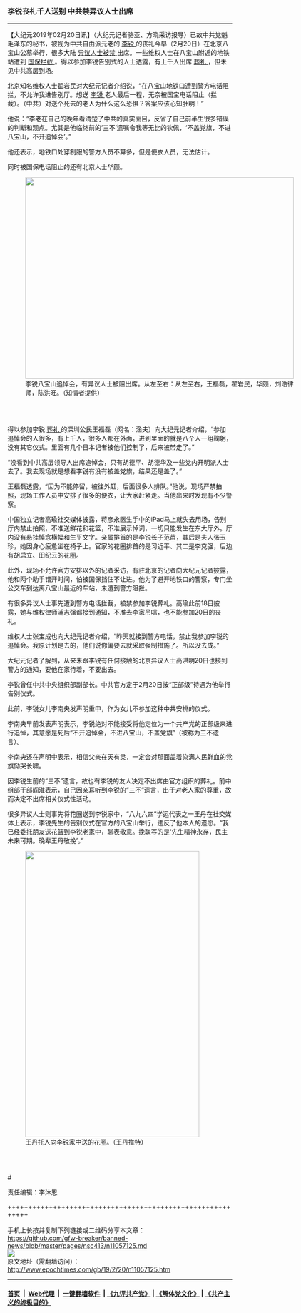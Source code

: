 ### 李锐丧礼千人送别 中共禁异议人士出席
------------------------

<p>
 【大纪元2019年02月20日讯】（大纪元记者骆亚、方晓采访报导）已故中共党魁毛泽东的秘书，被视为中共自由派元老的
 <a href="http://www.epochtimes.com/gb/tag/%E6%9D%8E%E9%94%90.html">
  李锐
 </a>
 的丧礼今早（2月20日）在北京八宝山公墓举行，很多大陆
 <a href="http://www.epochtimes.com/gb/tag/%E5%BC%82%E8%AE%AE%E4%BA%BA%E5%A3%AB%E8%A2%AB%E7%A6%81.html">
  异议人士被禁
 </a>
 出席。一些维权人士在八宝山附近的地铁站遭到
 <a href="http://www.epochtimes.com/gb/tag/%E5%9B%BD%E4%BF%9D%E6%8B%A6%E6%88%AA.html">
  国保拦截
 </a>
 。得以参加李锐告别式的人士透露，有上千人出席
 <a href="http://www.epochtimes.com/gb/tag/%E8%91%AC%E7%A4%BC.html">
  葬礼
 </a>
 ，但未见中共高层到场。
</p>
<p>
 北京知名维权人士翟岩民对大纪元记者介绍说，“在八宝山地铁口遭到警方电话阻拦，不允许我进告别厅。想送
 <a href="http://www.epochtimes.com/gb/tag/%E6%9D%8E%E9%94%90.html">
  李锐
 </a>
 老人最后一程，无奈被国宝电话阻止（拦截）。（中共）对送个死去的老人为什么这么恐惧？答案应该心知肚明！”
</p>
<p>
 他说：“李老在自己的晚年看清楚了中共的真实面目，反省了自己前半生很多错误的判断和观点。尤其是他临终前的‘三不’遗嘱令我等无比的钦佩，‘不盖党旗，不进八宝山，不开追悼会’。”
</p>
<p>
 他还表示，地铁口处穿制服的警方人员不算多，但是便衣人员，无法估计。
</p>
<p>
 同时被国保电话阻止的还有北京人士华颇。
</p>
<figure class="wp-caption aligncenter" id="attachment_11057352" style="width: 602px">
 <a href="http://i.epochtimes.com/assets/uploads/2019/02/2019-02-20-14.17.08.jpg">
  <img alt="" class=" wp-image-11057352" height="452" src="http://i.epochtimes.com/assets/uploads/2019/02/2019-02-20-14.17.08.jpg" width="602"/>
 </a>
 <br/><figcaption class="wp-caption-text">
  李锐八宝山追悼会，有异议人士被阻出席。从左至右：从左至右，王福磊，翟岩民，华颇，刘浩律师，陈洪旺。（知情者提供）
 </figcaption><br/>
</figure><br/>
<p>
 得以参加李锐
 <a href="http://www.epochtimes.com/gb/tag/%E8%91%AC%E7%A4%BC.html">
  葬礼
 </a>
 的深圳公民王福磊（网名：渔夫）向大纪元记者介绍，“参加追悼会的人很多，有上千人，很多人都在外面，进到里面的就是八个人一组鞠躬，没有其它仪式。里面有几个日本记者被他们控制了，后来被带走了。”
</p>
<p>
 “没看到中共高层领导人出席追悼会，只有胡德平、胡德华及一些党内开明派人士去了。我去现场就是想看李锐有没有被盖党旗，结果还是盖了。”
</p>
<p>
 王福磊透露，“因为不能停留，被往外赶，后面很多人排队。”他说，现场严禁拍照，现场工作人员中安排了很多的便衣，让大家赶紧走。当他出来时发现有不少警察。
</p>
<p>
 中国独立记者高瑜社交媒体披露，蒋彦永医生手中的iPad马上就失去用场，告别厅内禁止拍照，不准送鲜花和花篮，不准展示悼词，一切只能发生在东大厅外。厅内没有悬挂悼念横幅和生平文字。亲属排首的是李锐长子范苗，其后是夫人张玉珍，她因身心疲惫坐在椅子上。官家的花圈排首的是习近平、其二是李克强，后边有胡启立、田纪云的花圈。
</p>
<p>
 此外，现场不允许官方安排以外的记者采访，有驻北京的记者向大纪元记者披露，他和两个助手错开时间，怕被国保挡住不让进。他为了避开地铁口的警察，专门坐公交车到达离八宝山最近的车站，未遭到警方阻拦。
</p>
<p>
 有很多异议人士事先遭到警方电话拦截，被禁参加李锐葬礼。高瑜此前18日披露，她与维权律师浦志强都接到通知，不准去李家吊唁，也不能参加20日的丧礼。
</p>
<p>
 维权人士张宝成也向大纪元记者介绍，“昨天就接到警方电话，禁止我参加李锐的追悼会。我原计划是去的，他们说你偏要去就采取强制措施了。所以没去成。”
</p>
<p>
 大纪元记者了解到，从来未跟李锐有任何接触的北京异议人士高洪明20日也接到警方的通知，要他在家待着，不要出去。
</p>
<p>
 李锐曾任中共中央组织部副部长。中共官方定于2月20日按“正部级”待遇为他举行告别仪式。
</p>
<p>
 此前，李锐女儿李南央发声明重申，作为女儿不参加这种中共安排的仪式。
</p>
<p>
 李南央早前发表声明表示，李锐绝对不能接受将他定位为一个共产党的正部级来进行追悼，其意愿是死后“不开追悼会，不进八宝山，不盖党旗”（被称为三不遗言）。
</p>
<p>
 李南央还在声明中表示，相信父亲在天有灵，一定会对那面盖着染满人民鲜血的党旗恸哭长啸。
</p>
<p>
 因李锐生前的“三不”遗言，故也有李锐的友人决定不出席由官方组织的葬礼。前中组部干部阎淮表示，自己因亲耳听到李锐的“三不”遗言，出于对老人家的尊重，故而决定不出席相关仪式性活动。
</p>
<p>
 很多异议人士则事先将花圈送到李锐家中，“八九六四”学运代表之一王丹在社交媒体上表示，李锐先生的告别仪式在官方的八宝山举行，违反了他本人的遗愿。“我已经委托朋友送花篮到李锐老家中，聊表敬意。挽联写的是‘先生精神永存，民主未来可期。晚辈王丹敬挽’。”
</p>
<figure class="wp-caption aligncenter" id="attachment_11057361" style="width: 390px">
 <a href="http://i.epochtimes.com/assets/uploads/2019/02/DzxCJJQWkAABwys.jpg">
  <img alt="" class=" wp-image-11057361" height="641" src="http://i.epochtimes.com/assets/uploads/2019/02/DzxCJJQWkAABwys.jpg" width="390"/>
 </a>
 <br/><figcaption class="wp-caption-text">
  王丹托人向李锐家中送的花圈。（王丹推特）
 </figcaption><br/>
</figure><br/>
<p>
 #
</p>
<p>
 责任编辑：李沐恩
</p>

+++++++++++++++++++++++++++++++++++++++++++++++++++++++++++<br/><br/>
手机上长按并复制下列链接或二维码分享本文章：<br/>
https://github.com/gfw-breaker/banned-news/blob/master/pages/nsc413/n11057125.md <br/>
<a href='https://github.com/gfw-breaker/banned-news/blob/master/pages/nsc413/n11057125.md'><img src='https://github.com/gfw-breaker/banned-news/blob/master/pages/nsc413/n11057125.md.png'/></a> <br/>
原文地址（需翻墙访问）：http://www.epochtimes.com/gb/19/2/20/n11057125.htm


------------------------
#### [首页](https://github.com/gfw-breaker/banned-news/blob/master/README.md) &nbsp;|&nbsp; [Web代理](https://github.com/labour-camp/helloworld) &nbsp;|&nbsp; [一键翻墙软件](https://github.com/gfw-breaker/nogfw/blob/master/README.md) &nbsp;| [《九评共产党》](https://github.com/gfw-breaker/9ping.md/blob/master/README.md#九评之一评共产党是什么) | [《解体党文化》](https://github.com/gfw-breaker/jtdwh.md/blob/master/README.md) | [《共产主义的终极目的》](https://github.com/gfw-breaker/gczydzjmd.md/blob/master/README.md)

